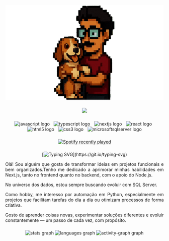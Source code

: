 <div align="center">
  <img height="300" src="./images/eltin_e_alfred.gif"  />
</div>

###

<div align="center">
  <img src="https://visitor-badge.laobi.icu/badge?page_id=elton-r-oliveira.elton-r-oliveira&"  />
</div>

###


###

<div align="center">
  <img src="https://cdn.jsdelivr.net/gh/devicons/devicon/icons/javascript/javascript-original.svg" height="30" alt="javascript logo"  />
  <img width="5" />
  <img src="https://cdn.jsdelivr.net/gh/devicons/devicon/icons/typescript/typescript-original.svg" height="30" alt="typescript logo"  />
  <img width="5" />
  <img src="https://cdn.jsdelivr.net/gh/devicons/devicon/icons/nextjs/nextjs-original.svg" height="30" alt="nextjs logo"  />
  <img width="5" />
  <img src="https://cdn.jsdelivr.net/gh/devicons/devicon/icons/react/react-original.svg" height="30" alt="react logo"  />
  <img width="5" />
  <img src="https://cdn.jsdelivr.net/gh/devicons/devicon/icons/html5/html5-original.svg" height="30" alt="html5 logo"  />
  <img width="5" />
  <img src="https://cdn.jsdelivr.net/gh/devicons/devicon/icons/css3/css3-original.svg" height="30" alt="css3 logo"  />
  <img width="5" />
  <img src="https://cdn.jsdelivr.net/gh/devicons/devicon/icons/microsoftsqlserver/microsoftsqlserver-plain.svg" height="30" alt="microsoftsqlserver logo"  /> 
</div>

###

<div align="center">
  <a href="https://open.spotify.com/user/21skn75dn6ulysi4xhfmjctgi">
    <img src="https://spotify-recently-played-readme.vercel.app/api?user=21skn75dn6ulysi4xhfmjctgi&count=1&unique=true" alt="Spotify recently played"  />
  </a>
</div>

###

<div align="center">

[![Typing SVG](https://readme-typing-svg.herokuapp.com?font=poppins-regular&pause=1000&color=415BE0&background=FF91A400&center=true&vCenter=true&repeat=false&width=435&lines=Ol%C3%A1%2C+me+chamo+Elton+R.+Oliveira!)](https://git.io/typing-svg)

  <div align="justify">
    
  Olá! Sou alguém que gosta de transformar ideias em projetos funcionais e bem organizados.Tenho me dedicado a aprimorar minhas
  habilidades em Next.js, tanto no frontend quanto no backend, com o apoio do Node.js.
  
  No universo dos dados, estou sempre buscando evoluir com SQL Server. 
  
  Como hobby, me interesso por automação em Python, especialmente em projetos que facilitam tarefas do dia a dia ou otimizam processos de forma criativa.

Gosto de aprender coisas novas, experimentar soluções diferentes e evoluir constantemente — um passo de cada vez, com propósito.
</div>

###

<div align="center">
  <img src="https://github-readme-stats.vercel.app/api?username=elton-r-oliveira&hide_title=false&hide_rank=false&show_icons=true&include_all_commits=true&count_private=true&disable_animations=false&title_color=415BE0&icon_color=40E0D0&text_color=40E0D0&bg_color=00000000&locale=pt-br&hide_border=true&order=1&custom_title=Estat%C3%ADsticas%20" height="200" alt="stats graph"  />
  <img src="https://github-readme-stats.vercel.app/api/top-langs?username=elton-r-oliveira&locale=pt-br&hide_title=false&layout=compact&card_width=320&langs_count=6&title_color=415BE0&icon_color=FF91A4&text_color=40E0D0&bg_color=00000000&hide_border=true&order=2" height="180" alt="languages graph"  />
  <img src="https://github-readme-activity-graph.vercel.app/graph?username=elton-r-oliveira&radius=16&theme=react&area=true&order=5&line=415BE0&point=40E0D0&title_color=415BE0&custom_title=Gr%C3%A1fico%20de%20Contribui%C3%A7%C3%A3o%20&bg_color=00000000&color=40E0D0&hide_border=true&hide_title=false&area_color=00000000" height="400" alt="activity-graph graph"  />
</div>

###
